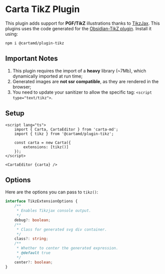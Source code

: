 # Carta TikZ Plugin

This plugin adds support for **PGF/TikZ** illustrations thanks to [TikzJax](https://tikzjax.com/). This plugins uses the code generated for the [Obsidian-TikZ plugin](https://github.com/artisticat1/obsidian-tikzjax). Install it using:

```
npm i @cartamd/plugin-tikz
```

## Important Notes

1. This plugin requires the import of a **heavy** library (~7Mb), which dynamically imported at run time;
2. Generated images are **not ssr compatible**, as they are rendered in the browser;
3. You need to update your sanitizer to allow the specific tag: `<script type="text/tikz">`.

## Setup

```svelte
<script lang="ts">
	import { Carta, CartaEditor } from 'carta-md';
	import { tikz } from '@cartamd/plugin-tikz';

	const carta = new Carta({
		extensions: [tikz()]
	});
</script>

<CartaEditor {carta} />
```

## Options

Here are the options you can pass to `tikz()`:

```ts
interface TikzExtensionOptions {
	/**
	 * Enables Tikzjax console output.
	 */
	debug?: boolean;
	/**
	 * Class for generated svg div container.
	 */
	class?: string;
	/**
	 * Whether to center the generated expression.
	 * @default true
	 */
	center?: boolean;
}
```
